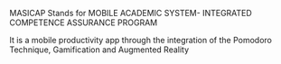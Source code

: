 MASICAP
 Stands for 
   MOBILE
   ACADEMIC
   SYSTEM-
   INTEGRATED
   COMPETENCE
   ASSURANCE 
   PROGRAM
   
It is a mobile productivity app through the integration of the Pomodoro Technique, Gamification and Augmented Reality
